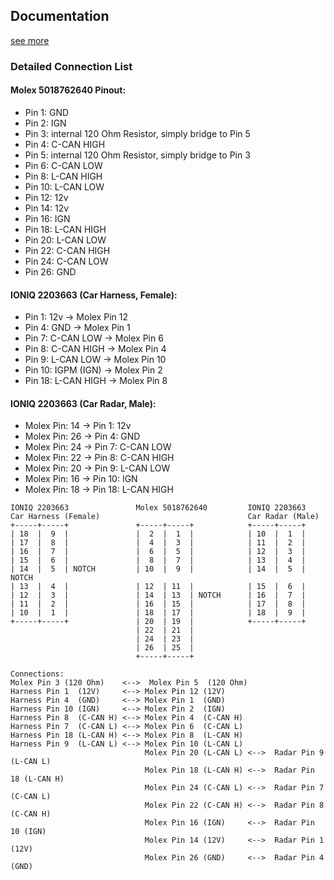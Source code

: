 ## Documentation
[see more](https://github.com/sunnypilot/sunnypilot/blob/5d754169a6285e88e755ff9a592a851cb92b0abc/docs/escc/ESCC%20IONIQ%20PHEV%20Guide.md)

### Detailed Connection List

#### Molex 5018762640 Pinout:

- Pin 1: GND
- Pin 2: IGN
- Pin 3: internal 120 Ohm Resistor, simply bridge to Pin 5
- Pin 4: C-CAN HIGH
- Pin 5: internal 120 Ohm Resistor, simply bridge to Pin 3
- Pin 6: C-CAN LOW
- Pin 8: L-CAN HIGH
- Pin 10: L-CAN LOW
- Pin 12: 12v
- Pin 14: 12v
- Pin 16: IGN
- Pin 18: L-CAN HIGH
- Pin 20: L-CAN LOW
- Pin 22: C-CAN HIGH
- Pin 24: C-CAN LOW
- Pin 26: GND

#### **IONIQ 2203663 (Car Harness, Female):**

- Pin 1: 12v -> Molex Pin 12
- Pin 4: GND -> Molex Pin 1
- Pin 7: C-CAN LOW -> Molex Pin 6
- Pin 8: C-CAN HIGH -> Molex Pin 4
- Pin 9: L-CAN LOW -> Molex Pin 10
- Pin 10: IGPM (IGN) -> Molex Pin 2
- Pin 18: L-CAN HIGH -> Molex Pin 8

#### **IONIQ 2203663 (Car Radar, Male):**

- Molex Pin: 14 -> Pin 1: 12v
- Molex Pin: 26 -> Pin 4: GND
- Molex Pin: 24 -> Pin 7: C-CAN LOW
- Molex Pin: 22 -> Pin 8: C-CAN HIGH
- Molex Pin: 20 -> Pin 9: L-CAN LOW
- Molex Pin: 16 -> Pin 10: IGN
- Molex Pin: 18 -> Pin 18: L-CAN HIGH


```
IONIQ 2203663               Molex 5018762640         IONIQ 2203663 
Car Harness (Female)                                 Car Radar (Male)
+-----+-----+               +-----+-----+            +-----+-----+
| 18  |  9  |               |  2  |  1  |            | 10  |  1  |
| 17  |  8  |               |  4  |  3  |            | 11  |  2  |
| 16  |  7  |               |  6  |  5  |            | 12  |  3  |
| 15  |  6  |               |  8  |  7  |            | 13  |  4  |
| 14  |  5  | NOTCH         | 10  |  9  |            | 14  |  5  | NOTCH
| 13  |  4  |               | 12  | 11  |            | 15  |  6  |
| 12  |  3  |               | 14  | 13  | NOTCH      | 16  |  7  |
| 11  |  2  |               | 16  | 15  |            | 17  |  8  |
| 10  |  1  |               | 18  | 17  |            | 18  |  9  |
+-----+-----+               | 20  | 19  |            +-----+-----+
                            | 22  | 21  |
                            | 24  | 23  |
                            | 26  | 25  |
                            +-----+-----+           

Connections:
Molex Pin 3 (120 Ohm)    <-->  Molex Pin 5  (120 Ohm)
Harness Pin 1  (12V)     <--> Molex Pin 12 (12V)
Harness Pin 4  (GND)     <--> Molex Pin 1  (GND)
Harness Pin 10 (IGN)     <--> Molex Pin 2  (IGN)            
Harness Pin 8  (C-CAN H) <--> Molex Pin 4  (C-CAN H)
Harness Pin 7  (C-CAN L) <--> Molex Pin 6  (C-CAN L)
Harness Pin 18 (L-CAN H) <--> Molex Pin 8  (L-CAN H)
Harness Pin 9  (L-CAN L) <--> Molex Pin 10 (L-CAN L)
                              Molex Pin 20 (L-CAN L) <-->  Radar Pin 9  (L-CAN L)
                              Molex Pin 18 (L-CAN H) <-->  Radar Pin 18 (L-CAN H)
                              Molex Pin 24 (C-CAN L) <-->  Radar Pin 7  (C-CAN L)
                              Molex Pin 22 (C-CAN H) <-->  Radar Pin 8  (C-CAN H)
                              Molex Pin 16 (IGN)     <-->  Radar Pin 10 (IGN)
                              Molex Pin 14 (12V)     <-->  Radar Pin 1  (12V)
                              Molex Pin 26 (GND)     <-->  Radar Pin 4  (GND)
```
